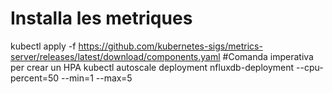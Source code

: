 # Installa les metriques
kubectl apply -f https://github.com/kubernetes-sigs/metrics-server/releases/latest/download/components.yaml
#Comanda imperativa per crear un HPA
kubectl autoscale deployment nfluxdb-deployment --cpu-percent=50 --min=1 --max=5
